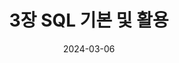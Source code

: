 ---
title: "3장 SQL 기본 및 활용"
excerpt: "SQL을 사용하는 기본적인 방법을 알아본다."

wirter: Myeongwoo Yoon
categories:
  - SQLD
tags:
  - SQL

use_math: true
toc: true
toc_sticky: true
 
date: 2024-03-06
last_modified_at: 2024-03-06
---